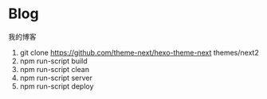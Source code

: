 # Blog

我的博客

1. git clone https://github.com/theme-next/hexo-theme-next themes/next2
2. npm run-script build
3. npm run-script clean
4. npm run-script server
5. npm run-script deploy
